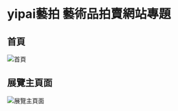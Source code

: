 # yipai藝拍 藝術品拍賣網站專題

## 首頁

![首頁](https://user-images.githubusercontent.com/108204224/219944609-3a2a46ae-c5a5-48a6-a18e-ba35a51bdec2.png)

## 展覽主頁面

![展覽主頁面](https://user-images.githubusercontent.com/108204224/219949271-c2d46e13-3379-4e3e-ab88-183e71d1b94a.png)


